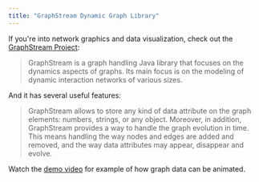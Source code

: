 ```yaml
---
title: "GraphStream Dynamic Graph Library"
---
```


If you're into network graphics and data visualization, check out the [GraphStream Project](http://graphstream-project.org/):

> GraphStream is a graph handling Java library that focuses on the dynamics aspects of graphs. Its main focus is on the modeling of dynamic interaction networks of various sizes.

And it has several useful features:

> GraphStream allows to store any kind of data attribute on the graph elements: numbers, strings, or any object. Moreover, in addition, GraphStream provides a way to handle the graph evolution in time. This means handling the way nodes and edges are added and removed, and the way data attributes may appear, disappear and evolve.

Watch the <a href="http://www.youtube.com/watch?v=XX5rRF6uxow" target="_blank">demo video</a> for example of how graph data can be animated. 
